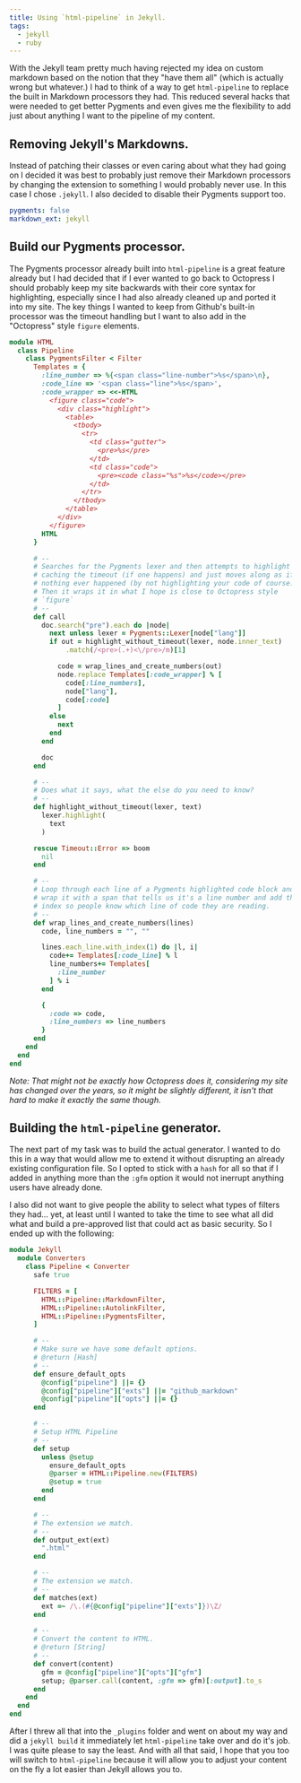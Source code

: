 ```yaml
---
title: Using `html-pipeline` in Jekyll.
tags:
  - jekyll
  - ruby
---
```


With the Jekyll team pretty much having rejected my idea on custom markdown based on the notion that they "have them all" (which is actually wrong but whatever.) I had to think of a way to get `html-pipeline` to replace the built in Markdown processors they had.  This reduced several hacks that were needed to get better Pygments and even gives me the flexibility to add just about anything I want to the pipeline of my content.

## Removing Jekyll's Markdowns.

Instead of patching their classes or even caring about what they had going on I decided it was best to probably just remove their Markdown processors by changing the extension to something I would probably never use.  In this case I chose `.jekyll`.  I also decided to disable their Pygments support too.

```yaml
pygments: false
markdown_ext: jekyll
```

## Build our Pygments processor.

The Pygments processor already built into `html-pipeline` is a great feature already but I had decided that if I ever wanted to go back to Octopress I should probably keep my site backwards with their core syntax for highlighting, especially since I had also already cleaned up and ported it into my site. The key things I wanted to keep from Github's built-in processor was the timeout handling but I want to also add in the "Octopress" style `figure` elements.

```ruby
module HTML
  class Pipeline
    class PygmentsFilter < Filter
      Templates = {
        :line_number => %{<span class="line-number">%s</span>\n},
        :code_line => '<span class="line">%s</span>',
        :code_wrapper => <<-HTML
          <figure class="code">
            <div class="highlight">
              <table>
                <tbody>
                  <tr>
                    <td class="gutter">
                      <pre>%s</pre>
                    </td>
                    <td class="code">
                      <pre><code class="%s">%s</code></pre>
                    </td>
                  </tr>
                </tbody>
              </table>
            </div>
          </figure>
        HTML
      }

      # --
      # Searches for the Pygments lexer and then attempts to highlight
      # caching the timeout (if one happens) and just moves along as if
      # nothing ever happened (by not highlighting your code of course.)
      # Then it wraps it in what I hope is close to Octopress style
      # `figure`
      # --
      def call
        doc.search("pre").each do |node|
          next unless lexer = Pygments::Lexer[node["lang"]]
          if out = highlight_without_timeout(lexer, node.inner_text)
              .match(/<pre>(.+)<\/pre>/m)[1]

            code = wrap_lines_and_create_numbers(out)
            node.replace Templates[:code_wrapper] % [
              code[:line_numbers],
              node["lang"],
              code[:code]
            ]
          else
            next
          end
        end

        doc
      end

      # --
      # Does what it says, what the else do you need to know?
      # --
      def highlight_without_timeout(lexer, text)
        lexer.highlight(
          text
        )

      rescue Timeout::Error => boom
        nil
      end

      # --
      # Loop through each line of a Pygments highlighted code block and
      # wrap it with a span that tells us it's a line number and add the
      # index so people know which line of code they are reading.
      # --
      def wrap_lines_and_create_numbers(lines)
        code, line_numbers = "", ""

        lines.each_line.with_index(1) do |l, i|
          code+= Templates[:code_line] % l
          line_numbers+= Templates[
            :line_number
          ] % i
        end

        {
          :code => code,
          :line_numbers => line_numbers
        }
      end
    end
  end
end
```

*Note: That might not be exactly how Octopress does it, considering my site has changed over the years, so it might be slightly different, it isn't that hard to make it exactly the same though.*

## Building the `html-pipeline` generator.

The next part of my task was to build the actual generator.  I wanted to do this in a way that would allow me to extend it without disrupting an already existing configuration file.   So I opted to stick with a `hash` for all so that if I added in anything more than the `:gfm` option it would not inerrupt anything users have already done.

I also did not want to give people the ability to select what types of filters they had... yet, at least until I wanted to take the time to see what all did what and build a pre-approved list that could act as basic security.  So I ended up with the following:

```ruby
module Jekyll
  module Converters
    class Pipeline < Converter
      safe true

      FILTERS = [
        HTML::Pipeline::MarkdownFilter,
        HTML::Pipeline::AutolinkFilter,
        HTML::Pipeline::PygmentsFilter,
      ]

      # --
      # Make sure we have some default options.
      # @return [Hash]
      # --
      def ensure_default_opts
        @config["pipeline"] ||= {}
        @config["pipeline"]["exts"] ||= "github_markdown"
        @config["pipeline"]["opts"] ||= {}
      end

      # --
      # Setup HTML Pipeline
      # --
      def setup
        unless @setup
          ensure_default_opts
          @parser = HTML::Pipeline.new(FILTERS)
          @setup = true
        end
      end

      # --
      # The extension we match.
      # --
      def output_ext(ext)
        ".html"
      end

      # --
      # The extension we match.
      # --
      def matches(ext)
        ext =~ /\.(#{@config["pipeline"]["exts"]})\Z/
      end

      # --
      # Convert the content to HTML.
      # @return [String]
      # --
      def convert(content)
        gfm = @config["pipeline"]["opts"]["gfm"]
        setup; @parser.call(content, :gfm => gfm)[:output].to_s
      end
    end
  end
end
```

After I threw all that into the `_plugins` folder and went on about my way and did a `jekyll build` it immediately let `html-pipeline` take over and do it's job.  I was quite please to say the least.  And with all that said, I hope that you too will switch to `html-pipeline` because it will allow you to adjust your content on the fly a lot easier than Jekyll allows you to.
